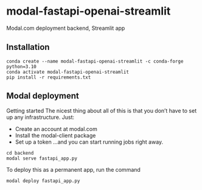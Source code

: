 # modal-fastapi-openai-streamlit
Modal.com deployment backend, Streamlit app


## Installation

```
conda create --name modal-fastapi-openai-streamlit -c conda-forge python=3.10
conda activate modal-fastapi-openai-streamlit
pip install -r requirements.txt
```


## Modal deployment

Getting started
The nicest thing about all of this is that you don’t have to set up any infrastructure. Just:

- Create an account at modal.com
- Install the modal-client package
- Set up a token
…and you can start running jobs right away.

```
cd backend
modal serve fastapi_app.py
```

To deploy this as a permanent app, run the command

```
modal deploy fastapi_app.py
```